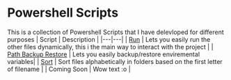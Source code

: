 # Powershell Scripts
This is a collection of Powershell Scripts that I have delevloped for different purposes 
| Script   | Description                                                                          |
|---|---|
| [Run](Run.md)  | Lets you easily run the other files dynamically, this i the main way to interact with the project |
| [Path Backup Restore](PathBackupRestore.md)  | Lets you easily backup/restore enviremental variables|
| [Sort](Sort.md)  | Sort files alphabetically in folders based on the first letter of filename |
| Coming Soon | Wow text :o |